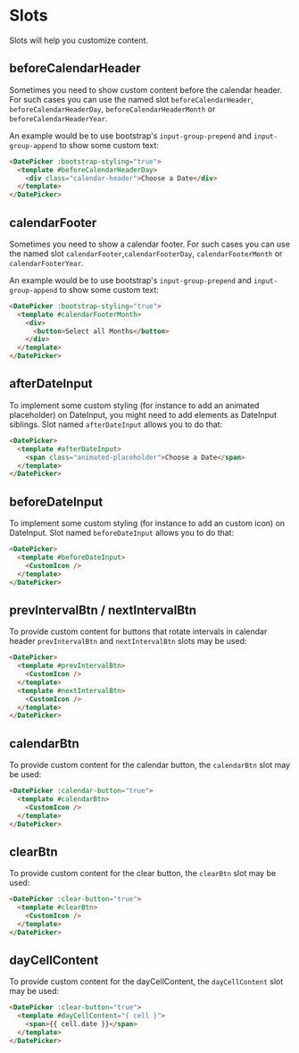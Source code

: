 # Slots

Slots will help you customize content.

## beforeCalendarHeader

Sometimes you need to show custom content before the calendar header. For such cases you can use the named slot `beforeCalendarHeader`, `beforeCalendarHeaderDay`, `beforeCalendarHeaderMonth` or `beforeCalendarHeaderYear`.

An example would be to use bootstrap's `input-group-prepend` and `input-group-append`
to show some custom text:

```html
<DatePicker :bootstrap-styling="true">
  <template #beforeCalendarHeaderDay>
    <div class="calendar-header">Choose a Date</div>
  </template>
</DatePicker>
```

## calendarFooter

Sometimes you need to show a calendar footer. For such cases you can use the named slot `calendarFooter`,`calendarFooterDay`, `calendarFooterMonth` or `calendarFooterYear`.

An example would be to use bootstrap's `input-group-prepend` and `input-group-append`
to show some custom text:

```html
<DatePicker :bootstrap-styling="true">
  <template #calendarFooterMonth>
    <div>
      <button>Select all Months</button>
    </div>
  </template>
</DatePicker>
```

## afterDateInput

To implement some custom styling (for instance to add an animated placeholder) on DateInput, you might need to add elements as DateInput siblings. Slot named
`afterDateInput` allows you to do that:

```html
<DatePicker>
  <template #afterDateInput>
    <span class="animated-placeholder">Choose a Date</span>
  </template>
</DatePicker>
```

## beforeDateInput

To implement some custom styling (for instance to add an custom icon) on DateInput. Slot named `beforeDateInput`
allows you to do that:

```html
<DatePicker>
  <template #beforeDateInput>
    <CustomIcon />
  </template>
</DatePicker>
```

## prevIntervalBtn / nextIntervalBtn

To provide custom content for buttons that rotate intervals in calendar header `prevIntervalBtn` and `nextIntervalBtn` slots may be used:

```html
<DatePicker>
  <template #prevIntervalBtn>
    <CustomIcon />
  </template>
  <template #nextIntervalBtn>
    <CustomIcon />
  </template>
</DatePicker>
```

## calendarBtn

To provide custom content for the calendar button, the `calendarBtn` slot may be used:

```html
<DatePicker :calendar-button="true">
  <template #calendarBtn>
    <CustomIcon />
  </template>
</DatePicker>
```

## clearBtn

To provide custom content for the clear button, the `clearBtn` slot may be used:

```html
<DatePicker :clear-button="true">
  <template #clearBtn>
    <CustomIcon />
  </template>
</DatePicker>
```


## dayCellContent

To provide custom content for the dayCellContent, the `dayCellContent` slot may be used:

```html
<DatePicker :clear-button="true">
  <template #dayCellContent="{ cell }">
    <span>{{ cell.date }}</span>
  </template>
</DatePicker>
```
